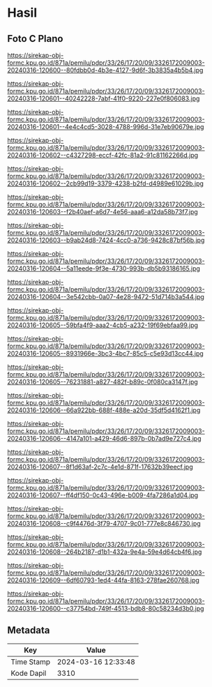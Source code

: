 # Hasil

## Foto C Plano

https://sirekap-obj-formc.kpu.go.id/871a/pemilu/pdpr/33/26/17/20/09/3326172009003-20240316-120600--80fdbb0d-4b3e-4127-9d6f-3b3835a4b5b4.jpg

https://sirekap-obj-formc.kpu.go.id/871a/pemilu/pdpr/33/26/17/20/09/3326172009003-20240316-120601--40242228-7abf-41f0-9220-227e0f806083.jpg

https://sirekap-obj-formc.kpu.go.id/871a/pemilu/pdpr/33/26/17/20/09/3326172009003-20240316-120601--4e4c4cd5-3028-4788-996d-31e7eb90679e.jpg

https://sirekap-obj-formc.kpu.go.id/871a/pemilu/pdpr/33/26/17/20/09/3326172009003-20240316-120602--c4327298-eccf-42fc-81a2-91c81162266d.jpg

https://sirekap-obj-formc.kpu.go.id/871a/pemilu/pdpr/33/26/17/20/09/3326172009003-20240316-120602--2cb99d19-3379-4238-b2fd-d4989e61029b.jpg

https://sirekap-obj-formc.kpu.go.id/871a/pemilu/pdpr/33/26/17/20/09/3326172009003-20240316-120603--f2b40aef-a6d7-4e56-aaa6-a12da58b73f7.jpg

https://sirekap-obj-formc.kpu.go.id/871a/pemilu/pdpr/33/26/17/20/09/3326172009003-20240316-120603--b9ab24d8-7424-4cc0-a736-9428c87bf56b.jpg

https://sirekap-obj-formc.kpu.go.id/871a/pemilu/pdpr/33/26/17/20/09/3326172009003-20240316-120604--5a11eede-9f3e-4730-993b-db5b93186165.jpg

https://sirekap-obj-formc.kpu.go.id/871a/pemilu/pdpr/33/26/17/20/09/3326172009003-20240316-120604--3e542cbb-0a07-4e28-9472-51d714b3a544.jpg

https://sirekap-obj-formc.kpu.go.id/871a/pemilu/pdpr/33/26/17/20/09/3326172009003-20240316-120605--59bfa4f9-aaa2-4cb5-a232-19f69ebfaa99.jpg

https://sirekap-obj-formc.kpu.go.id/871a/pemilu/pdpr/33/26/17/20/09/3326172009003-20240316-120605--8931966e-3bc3-4bc7-85c5-c5e93d13cc44.jpg

https://sirekap-obj-formc.kpu.go.id/871a/pemilu/pdpr/33/26/17/20/09/3326172009003-20240316-120605--76231881-a827-482f-b89c-0f080ca3147f.jpg

https://sirekap-obj-formc.kpu.go.id/871a/pemilu/pdpr/33/26/17/20/09/3326172009003-20240316-120606--66a922bb-688f-488e-a20d-35df5d4162f1.jpg

https://sirekap-obj-formc.kpu.go.id/871a/pemilu/pdpr/33/26/17/20/09/3326172009003-20240316-120606--4147a101-a429-46d6-897b-0b7ad9e727c4.jpg

https://sirekap-obj-formc.kpu.go.id/871a/pemilu/pdpr/33/26/17/20/09/3326172009003-20240316-120607--8f1d63af-2c7c-4e1d-871f-17632b39eecf.jpg

https://sirekap-obj-formc.kpu.go.id/871a/pemilu/pdpr/33/26/17/20/09/3326172009003-20240316-120607--ff4df150-0c43-496e-b009-4fa7286a1d04.jpg

https://sirekap-obj-formc.kpu.go.id/871a/pemilu/pdpr/33/26/17/20/09/3326172009003-20240316-120608--c9f4476d-3f79-4707-9c01-777e8c846730.jpg

https://sirekap-obj-formc.kpu.go.id/871a/pemilu/pdpr/33/26/17/20/09/3326172009003-20240316-120608--264b2187-d1b1-432a-9e4a-59e4d64cb4f6.jpg

https://sirekap-obj-formc.kpu.go.id/871a/pemilu/pdpr/33/26/17/20/09/3326172009003-20240316-120609--6df60793-1ed4-44fa-8163-278fae260768.jpg

https://sirekap-obj-formc.kpu.go.id/871a/pemilu/pdpr/33/26/17/20/09/3326172009003-20240316-120600--c37754bd-749f-4513-bdb8-80c58234d3b0.jpg


## Metadata

| Key        | Value               |
| ---------- | ------------------- |
| Time Stamp | 2024-03-16 12:33:48 |
| Kode Dapil | 3310                |




